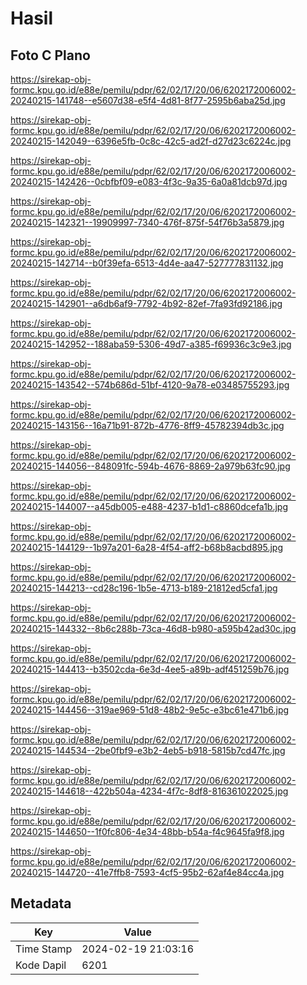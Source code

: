 # Hasil

## Foto C Plano

https://sirekap-obj-formc.kpu.go.id/e88e/pemilu/pdpr/62/02/17/20/06/6202172006002-20240215-141748--e5607d38-e5f4-4d81-8f77-2595b6aba25d.jpg

https://sirekap-obj-formc.kpu.go.id/e88e/pemilu/pdpr/62/02/17/20/06/6202172006002-20240215-142049--6396e5fb-0c8c-42c5-ad2f-d27d23c6224c.jpg

https://sirekap-obj-formc.kpu.go.id/e88e/pemilu/pdpr/62/02/17/20/06/6202172006002-20240215-142426--0cbfbf09-e083-4f3c-9a35-6a0a81dcb97d.jpg

https://sirekap-obj-formc.kpu.go.id/e88e/pemilu/pdpr/62/02/17/20/06/6202172006002-20240215-142321--19909997-7340-476f-875f-54f76b3a5879.jpg

https://sirekap-obj-formc.kpu.go.id/e88e/pemilu/pdpr/62/02/17/20/06/6202172006002-20240215-142714--b0f39efa-6513-4d4e-aa47-527777831132.jpg

https://sirekap-obj-formc.kpu.go.id/e88e/pemilu/pdpr/62/02/17/20/06/6202172006002-20240215-142901--a6db6af9-7792-4b92-82ef-7fa93fd92186.jpg

https://sirekap-obj-formc.kpu.go.id/e88e/pemilu/pdpr/62/02/17/20/06/6202172006002-20240215-142952--188aba59-5306-49d7-a385-f69936c3c9e3.jpg

https://sirekap-obj-formc.kpu.go.id/e88e/pemilu/pdpr/62/02/17/20/06/6202172006002-20240215-143542--574b686d-51bf-4120-9a78-e03485755293.jpg

https://sirekap-obj-formc.kpu.go.id/e88e/pemilu/pdpr/62/02/17/20/06/6202172006002-20240215-143156--16a71b91-872b-4776-8ff9-45782394db3c.jpg

https://sirekap-obj-formc.kpu.go.id/e88e/pemilu/pdpr/62/02/17/20/06/6202172006002-20240215-144056--848091fc-594b-4676-8869-2a979b63fc90.jpg

https://sirekap-obj-formc.kpu.go.id/e88e/pemilu/pdpr/62/02/17/20/06/6202172006002-20240215-144007--a45db005-e488-4237-b1d1-c8860dcefa1b.jpg

https://sirekap-obj-formc.kpu.go.id/e88e/pemilu/pdpr/62/02/17/20/06/6202172006002-20240215-144129--1b97a201-6a28-4f54-aff2-b68b8acbd895.jpg

https://sirekap-obj-formc.kpu.go.id/e88e/pemilu/pdpr/62/02/17/20/06/6202172006002-20240215-144213--cd28c196-1b5e-4713-b189-21812ed5cfa1.jpg

https://sirekap-obj-formc.kpu.go.id/e88e/pemilu/pdpr/62/02/17/20/06/6202172006002-20240215-144332--8b6c288b-73ca-46d8-b980-a595b42ad30c.jpg

https://sirekap-obj-formc.kpu.go.id/e88e/pemilu/pdpr/62/02/17/20/06/6202172006002-20240215-144413--b3502cda-6e3d-4ee5-a89b-adf451259b76.jpg

https://sirekap-obj-formc.kpu.go.id/e88e/pemilu/pdpr/62/02/17/20/06/6202172006002-20240215-144456--319ae969-51d8-48b2-9e5c-e3bc61e471b6.jpg

https://sirekap-obj-formc.kpu.go.id/e88e/pemilu/pdpr/62/02/17/20/06/6202172006002-20240215-144534--2be0fbf9-e3b2-4eb5-b918-5815b7cd47fc.jpg

https://sirekap-obj-formc.kpu.go.id/e88e/pemilu/pdpr/62/02/17/20/06/6202172006002-20240215-144618--422b504a-4234-4f7c-8df8-816361022025.jpg

https://sirekap-obj-formc.kpu.go.id/e88e/pemilu/pdpr/62/02/17/20/06/6202172006002-20240215-144650--1f0fc806-4e34-48bb-b54a-f4c9645fa9f8.jpg

https://sirekap-obj-formc.kpu.go.id/e88e/pemilu/pdpr/62/02/17/20/06/6202172006002-20240215-144720--41e7ffb8-7593-4cf5-95b2-62af4e84cc4a.jpg


## Metadata

| Key        | Value               |
| ---------- | ------------------- |
| Time Stamp | 2024-02-19 21:03:16 |
| Kode Dapil | 6201                |



